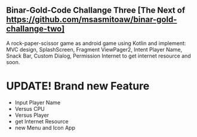 ## Binar-Gold-Code Challange Three [The Next of https://github.com/msasmitoaw/binar-gold-challange-two]
A rock-paper-scissor game as android game using Kotlin and implement:
MVC design, SplashScreen, Fragment ViewPager2, Intent Player Name, Snack Bar, Custom Dialog, Permission Internet to get internet resource and soon.

# UPDATE! Brand new Feature
- Input Player Name
- Versus CPU
- Versus Player
- get Internet Resource
- new Menu and Icon App
